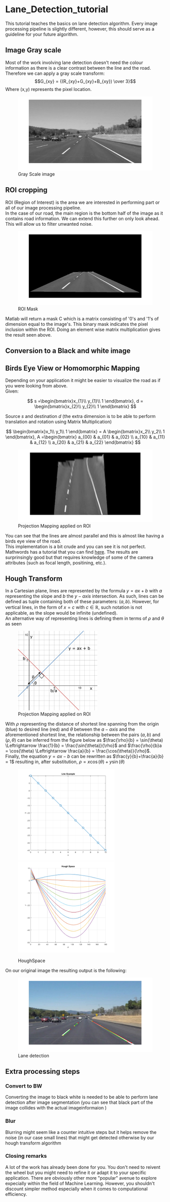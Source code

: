 # Lane_Detection_tutorial
This tutorial teaches the basics on lane detection algorithm. Every image 
processing pipeline is slightly different, however, this should serve as a 
guideline for your future algorithm. 


## Image Gray scale
Most of the work involving lane detection doesn't need the colour information as there is a clear contrast between the line and the road.
Therefore we can apply a gray scale transform: 
$$G_{xy} = {(R_{xy}+G_{xy}+B_{xy}) \over 3}$$
Where (x,y) represents the pixel location.

<figure>
  <img
  src="ReadMe/gray.png"
  alt="Gray scale road.">
  <figcaption>Gray Scale image</figcaption>
</figure>

## ROI cropping
ROI (Region of Interest) is the area we are interested in performing  part or all of our image processing pipeline. <br>
In the case of our road, the main region is the bottom half of the image as it contains road information. We can extend this further on only look ahead. This will allow us to filter unwanted noise. 
<figure>
  <img
  src="ReadMe/roi.png"
  alt="ROI of road.">
  <figcaption>ROI Mask</figcaption>
</figure>

Matlab  will return a mask C which is a matrix consisting of '0's and '1's of dimension equal to the image's. This binary mask indicates the pixel inclusion within the ROI. Doing an element wise matrix multiplication gives the result seen above. 

## Conversion to a Black and white image

## Birds Eye View or Homomorphic Mapping

Depending on your application it might be easier to visualize the road as if you were looking from above. <br>
Given:

$$
s =\begin{bmatrix}x_{1}\\
y_{1}\\
1 
\end{bmatrix}, d = \begin{bmatrix}x_{2}\\
y_{2}\\
1 
\end{bmatrix}
$$

Source $s$ and destination $d$ (the extra dimension is to be able to perform translation and rotation using Matrix Multiplication)


$$
\begin{bmatrix}x_1\\
y_1\\
1
\end{bmatrix} = A \begin{bmatrix}x_2\\
y_2\\
1
\end{bmatrix}, A =\begin{bmatrix}
    a_{00} & a_{01} & a_{02} \\
    a_{10} & a_{11} & a_{12} \\
    a_{20} & a_{21} & a_{22}
\end{bmatrix}
$$

<figure>
  <img
  src="ReadMe/warp.png"
  alt="ROI of road.">
  <figcaption>Projection Mapping applied on ROI</figcaption>
</figure>

You can see that the lines are almost parallel and this is almost like having a birds eye view of the road. <br> 
This implementation is a bit crude and  you can see it is not perfect. Mathwords has a tutorial that you can find [here](https://uk.mathworks.com/help/driving/ref/birdseyeview.html). The results are surprinsingly good but that requires knowledge of some of the camera attributes (such as focal length, positining, etc.). 

## Hough Transform

In a Cartesian plane, lines are represented by the formula $y = ax + b$ with $a$ representing the slope and $b$ the $y-axis$ intersection. As such, lines can be defined as tuple containing both of these parameters: $(a,b)$. However, for vertical lines, in the form of $x = c$ with $c \in \mathbb{R}$, such notation is not applicable, as the slope would be infinite (undefined). <br>
An alternative way of representing lines is defining them in terms of $\rho$ and $\theta$ as seen 

<figure>
  <img
  src="ReadMe/image29.png"
  alt="Cartesian Plane." width=250>
  <figcaption>Projection Mapping applied on ROI</figcaption>
</figure>

With $\rho$ representing the distance of shortest line spanning from the origin (blue) to desired line (red) and $\theta$ between the $a-axis$ and the aforementioned shortest line, the relationship between the pairs $(a,b)$ and $(\rho, \theta)$ can be inferred from the figure below as $\frac{\rho}{b} = \sin(\theta) \Leftrightarrow \frac{1}{b} = \frac{\sin(\theta)}{\rho}$ and $\frac{\rho}{b}a = \cos(\theta) \Leftrightarrow \frac{a}{b} = \frac{\cos(\theta)}{\rho}$. Finally, the equation $y =ax-b$ can be rewritten as $\frac{y}{b}+\frac{a}{b} = 1$ resulting in, after substitution, $\rho = x\cos(\theta) + y\sin(\theta)$

<figure>
<p float="left">
  <img src="ReadMe/line.png" width="305" />
  <img src="ReadMe/houghspace.png" width="305" /> 
</p>
<figurecaption> HoughSpace </figurecaption>
</figure>

On our original image the resulting output is the following:
<figure>
  <img src="ReadMe/lines.png"  />
<figurecaption> Lane detection </figurecaption>
</figure>

## Extra processing steps
### Convert to BW
Converting the image to black white is needed to be able to perform lane detection after image segmentation (you can see that black part of the image collides with the actual imageinformaion  )

### Blur
Blurring might seem like a counter intuitive steps but it helps remove the noise (in our case small lines) that might get detected otherwise by our hough transform algorithm 

### Closing remarks
A lot of the work has already been done for you. You don't need to reivent the wheel but you might need to refine it or adapt it to your specific application. There are obviously other more "popular" avenue to explore expecially within the field of Machine Learning. However, you shouldn't discount simpler method especially when it comes to computational efficiency. 

